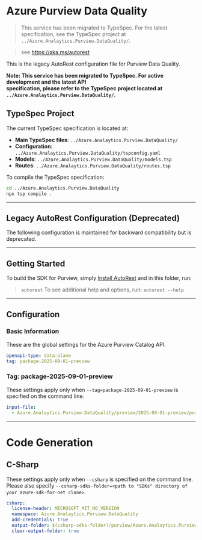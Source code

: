 # Azure Purview Data Quality

> This service has been migrated to TypeSpec. For the latest specification, see the TypeSpec project at `../Azure.Analaytics.Purview.DataQuality/`.

> see https://aka.ms/autorest

This is the legacy AutoRest configuration file for Purview Data Quality.

**Note: This service has been migrated to TypeSpec. For active development and the latest API  
specification, please refer to the TypeSpec project located at 
`../Azure.Analaytics.Purview.DataQuality/`.**

## TypeSpec Project

The current TypeSpec specification is located at:

- **Main TypeSpec files**: `../Azure.Analaytics.Purview.DataQuality/`
- **Configuration**: `../Azure.Analaytics.Purview.DataQuality/tspconfig.yaml`
- **Models**: `../Azure.Analaytics.Purview.DataQuality/models.tsp`
- **Routes**: `../Azure.Analaytics.Purview.DataQuality/routes.tsp`

To compile the TypeSpec specification:

```bash
cd ../Azure.Analaytics.Purview.DataQuality
npx tsp compile .
```

---

## Legacy AutoRest Configuration (Deprecated)

The following configuration is maintained for backward compatibility but is deprecated.

---

## Getting Started

To build the SDK for Purview, simply [Install AutoRest](https://aka.ms/autorest/install) and in this folder, run:

> `autorest`
To see additional help and options, run:
> `autorest --help`
---

## Configuration

### Basic Information

These are the global settings for the Azure Purview Catalog API.

```yaml
openapi-type: data-plane
tag: package-2025-09-01-preview
```
### Tag: package-2025-09-01-preview
These settings apply only when `--tag=package-2025-09-01-preview` is specified on the command line.

```yaml $(tag) == 'package-2025-09-01-preview'
input-file:
  - Azure.Analaytics.Purview.DataQuality/preview/2025-09-01-preview/purviewDataQuality.json
```

---

# Code Generation

## C-Sharp

These settings apply only when `--csharp` is specified on the command line.
Please also specify `--csharp-sdks-folder=<path to "SDKs" directory of your azure-sdk-for-net clone>`.

```yaml $(csharp)
csharp:
  license-header: MICROSOFT_MIT_NO_VERSION
  namespace: Azure.Analaytics.Purview.DataQuality
  add-credentials: true
  output-folder: $(csharp-sdks-folder)/purview/Azure.Analaytics.Purview.DataQuality/src/Generated
  clear-output-folder: true
```
